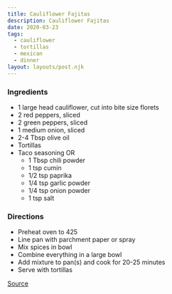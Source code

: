 ```yaml
---
title: Cauliflower Fajitas
description: Cauliflower Fajitas
date: 2020-03-23
tags:
  - cauliflower
  - tortillas
  - mexican
  - dinner
layout: layouts/post.njk
---
```


### Ingredients

- 1 large head cauliflower, cut into bite size florets
- 2 red peppers, sliced
- 2 green peppers, sliced
- 1 medium onion, sliced
- 2-4 Tbsp olive oil
- Tortillas
- Taco seasoning OR
  - 1 Tbsp chili powder
  - 1 tsp cumin
  - 1/2 tsp paprika
  - 1/4 tsp garlic powder
  - 1/4 tsp onion powder
  - 1 tsp salt

### Directions

- Preheat oven to 425
- Line pan with parchment paper or spray
- Mix spices in bowl
- Combine everything in a large bowl
- Add mixture to pan(s) and cook for 20-25 minutes
- Serve with tortillas

[Source](https://www.noracooks.com/sheet-pan-cauliflower-fajitas/)
